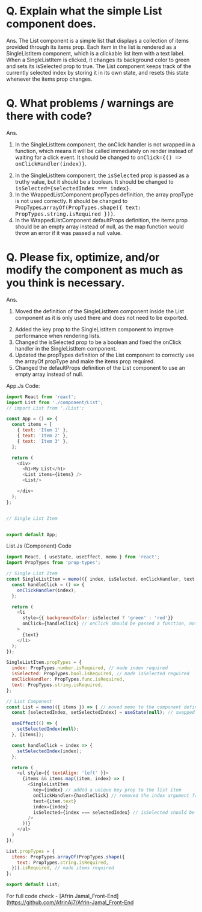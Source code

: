 # Q. Explain what the simple List component does.
Ans.
The List component is a simple list that displays a collection of items provided through its items prop. Each item in the list is rendered as a SingleListItem component, which is a clickable list item with a text label. When a SingleListItem is clicked, it changes its background color to green and sets its isSelected prop to true. The List component keeps track of the currently selected index by storing it in its own state, and resets this state whenever the items prop changes.

# Q. What problems / warnings are there with code?
Ans.<ol><li>In the SingleListItem component, the onClick handler is not wrapped in a function, which means it will be called immediately on render instead of waiting for a click event. It should be changed to <tt>onClick={() => onClickHandler(index)}</tt>.</li>
<li>In the SingleListItem component, the <tt>isSelected</tt> prop is passed as a truthy value, but it should be a boolean. It should be changed to <tt>isSelected={selectedIndex === index}</tt>.</li>
<li>In the WrappedListComponent propTypes definition, the array propType is not used correctly. It should be changed to PropTypes.<tt>arrayOf(PropTypes.shape({ text: PropTypes.string.isRequired }))</tt>.</li>
<li>In the WrappedListComponent defaultProps definition, the items prop should be an empty array instead of null, as the map function would throw an error if it was passed a null value.</li></ol>

# Q. Please fix, optimize, and/or modify the component as much as you think is necessary.
Ans.<ol><li>Moved the definition of the SingleListItem component inside the List component as it is only used there and does not need to be exported.</li>
<li>Added the key prop to the SingleListItem component to improve performance when rendering lists.</li>
<li>Changed the isSelected prop to be a boolean and fixed the onClick handler in the SingleListItem component.</li>
<li>Updated the propTypes definition of the List component to correctly use the arrayOf propType and make the items prop required.</li>
<li>Changed the defaultProps definition of the List component to use an empty array instead of null.</li></ol>

App.Js Code:
```javascript
import React from 'react';
import List from './component/List';
// import List from './List';

const App = () => {
  const items = [
    { text: 'Item 1' },
    { text: 'Item 2' },
    { text: 'Item 3' },
  ];

  return (
    <div>
      <h1>My List</h1>
      <List items={items} />
      <List/>

    </div>
  );
};


// Single List Item


export default App;
```

List.Js (Component) Code
```javascript
import React, { useState, useEffect, memo } from 'react';
import PropTypes from 'prop-types';

// Single List Item
const SingleListItem = memo(({ index, isSelected, onClickHandler, text }) => { // renamed and moved memo to the component definition
  const handleClick = () => {
    onClickHandler(index);
  };

  return (
    <li
      style={{ backgroundColor: isSelected ? 'green' : 'red'}}
      onClick={handleClick} // onClick should be passed a function, not the result of a function call
    >
      {text}
    </li>
  );
});

SingleListItem.propTypes = {
  index: PropTypes.number.isRequired, // made index required
  isSelected: PropTypes.bool.isRequired, // made isSelected required
  onClickHandler: PropTypes.func.isRequired,
  text: PropTypes.string.isRequired,
};

// List Component
const List = memo(({ items }) => { // moved memo to the component definition
  const [selectedIndex, setSelectedIndex] = useState(null); // swapped the order of the variables in useState

  useEffect(() => {
    setSelectedIndex(null);
  }, [items]);

  const handleClick = index => {
    setSelectedIndex(index);
  };

  return (
    <ul style={{ textAlign: 'left' }}>
      {items && items.map((item, index) => (
        <SingleListItem
          key={index} // added a unique key prop to the list item
          onClickHandler={handleClick} // removed the index argument from handleClick
          text={item.text}
          index={index}
          isSelected={index === selectedIndex} // isSelected should be a boolean based on the index
        />
      ))}
    </ul>
  )
});

List.propTypes = {
  items: PropTypes.arrayOf(PropTypes.shape({
    text: PropTypes.string.isRequired,
  })).isRequired, // made items required
};

export default List;

```

For full code check - [Afrin Jamal_Front-End](https://github.com/AfrinAj7/Afrin-Jamal_Front-End
